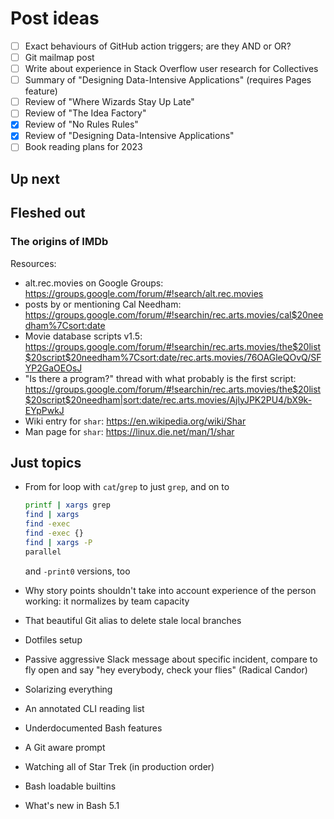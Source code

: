 # Post ideas

- [ ] Exact behaviours of GitHub action triggers; are they AND or OR?
- [ ] Git mailmap post
- [ ] Write about experience in Stack Overflow user research for Collectives
- [ ] Summary of "Designing Data-Intensive Applications" (requires Pages feature)
- [ ] Review of "Where Wizards Stay Up Late"
- [ ] Review of "The Idea Factory"
- [x] Review of "No Rules Rules"
- [x] Review of "Designing Data-Intensive Applications"
- [ ] Book reading plans for 2023

## Up next

## Fleshed out

### The origins of IMDb

Resources:

- alt.rec.movies on Google Groups:
  <https://groups.google.com/forum/#!search/alt.rec.movies>
- posts by or mentioning Cal Needham:
  <https://groups.google.com/forum/#!searchin/rec.arts.movies/cal$20needham%7Csort:date>
- Movie database scripts v1.5:
  <https://groups.google.com/forum/#!searchin/rec.arts.movies/the$20list$20script$20needham%7Csort:date/rec.arts.movies/76OAGleQOvQ/SFYP2GaOEOsJ>
- "Is there a program?" thread with what probably is the first script:
  <https://groups.google.com/forum/#!searchin/rec.arts.movies/the$20list$20script$20needham|sort:date/rec.arts.movies/AjlyJPK2PU4/bX9k-EYpPwkJ>
- Wiki entry for `shar`: <https://en.wikipedia.org/wiki/Shar>
- Man page for `shar`: <https://linux.die.net/man/1/shar>

## Just topics

- From for loop with `cat`/`grep` to just `grep`, and on to

  ```sh
  printf | xargs grep
  find | xargs
  find -exec
  find -exec {}
  find | xargs -P
  parallel
  ```

  and `-print0` versions, too

- Why story points shouldn't take into account experience of the person
  working: it normalizes by team capacity
- That beautiful Git alias to delete stale local branches
- Dotfiles setup
- Passive aggressive Slack message about specific incident, compare to fly open
  and say "hey everybody, check your flies" (Radical Candor)
- Solarizing everything
- An annotated CLI reading list
- Underdocumented Bash features
- A Git aware prompt
- Watching all of Star Trek (in production order)
- Bash loadable builtins
- What's new in Bash 5.1
